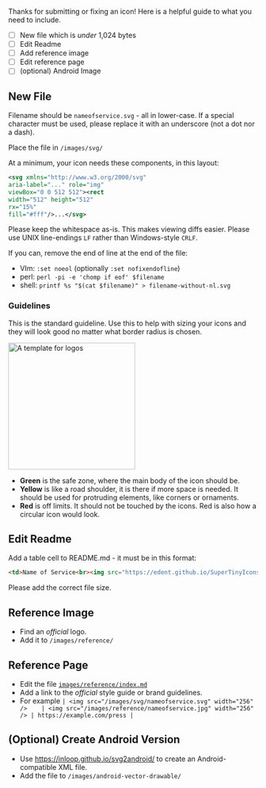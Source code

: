 Thanks for submitting or fixing an icon! Here is a helpful guide to what you need to include.

- [ ] New file which is *under* 1,024 bytes
- [ ] Edit Readme
- [ ] Add reference image
- [ ] Edit reference page
- [ ] (optional) Android Image

## New File

Filename should be `nameofservice.svg` - all in lower-case.
If a special character must be used, please replace it with an underscore (not a dot nor a dash).

Place the file in `/images/svg/`

At a minimum, your icon needs these components, in this layout:

```svg
<svg xmlns="http://www.w3.org/2000/svg"
aria-label="..." role="img"
viewBox="0 0 512 512"><rect
width="512" height="512"
rx="15%"
fill="#fff"/>...</svg>
```

Please keep the whitespace as-is. This makes viewing diffs easier. Please use UNIX line-endings `LF` rather than Windows-style `CRLF`.

If you can, remove the end of line at the end of the file:
* VIm: `:set noeol` (optionally `:set nofixendofline`)
* perl: `perl -pi -e 'chomp if eof' $filename`
* shell: `printf %s "$(cat $filename)" > filename-without-nl.svg`

### Guidelines

This is the standard guideline. Use this to help with sizing your icons and they will look good no matter what border radius is chosen.

<img src="https://edent.github.io/SuperTinyIcons/images/guidelines/guideline.svg" width="256" alt="A template for logos" />

- **Green** is the safe zone, where the main body of the icon should be.
- **Yellow** is like a road shoulder, it is there if more space is needed. It should be used for protruding elements, like corners or ornaments.
- **Red** is off limits. It should not be touched by the icons. Red is also how a circular icon would look.


## Edit Readme

Add a table cell to README.md - it must be in this format:

```html
<td>Name of Service<br><img src="https://edent.github.io/SuperTinyIcons/images/svg/nameofservice.svg" width="125" title="Name Of Service"/><br>123 Bytes</td>
```

Please add the correct file size.

## Reference Image

* Find an *official* logo.
* Add it to `/images/reference/`

## Reference Page

* Edit the file [`images/reference/index.md`](images/reference/index.md)
* Add a link to the *official* style guide or brand guidelines.
* For example `| <img src="/images/svg/nameofservice.svg" width="256" />	| <img src="/images/reference/nameofservice.jpg" width="256" />	| https://example.com/press |`

## (Optional) Create Android Version

* Use https://inloop.github.io/svg2android/ to create an Android-compatible XML file.
* Add the file to `/images/android-vector-drawable/`
